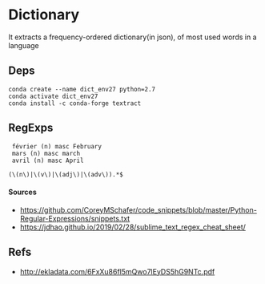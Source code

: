 # Dictionary

It extracts a frequency-ordered dictionary(in json), of most used words in a language

## Deps
```
conda create --name dict_env27 python=2.7
conda activate dict_env27
conda install -c conda-forge textract

```

## RegExps
```
 février (n) masc February
 mars (n) masc march
 avril (n) masc April

(\(n\)|\(v\)|\(adj\)|\(adv\)).*$

```

#### Sources
- https://github.com/CoreyMSchafer/code_snippets/blob/master/Python-Regular-Expressions/snippets.txt
- https://jdhao.github.io/2019/02/28/sublime_text_regex_cheat_sheet/

## Refs
- http://ekladata.com/6FxXu86fl5mQwo7lEyDS5hG9NTc.pdf